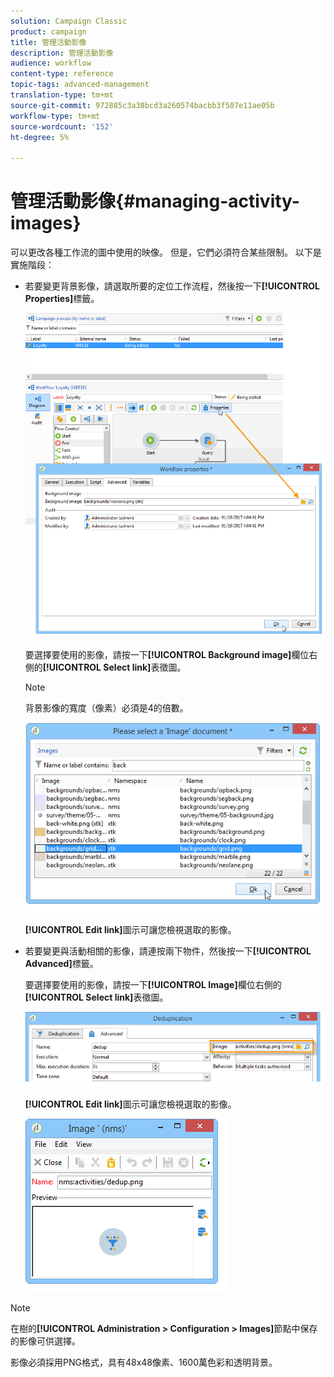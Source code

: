 ```yaml
---
solution: Campaign Classic
product: campaign
title: 管理活動影像
description: 管理活動影像
audience: workflow
content-type: reference
topic-tags: advanced-management
translation-type: tm+mt
source-git-commit: 972885c3a38bcd3a260574bacbb3f507e11ae05b
workflow-type: tm+mt
source-wordcount: '152'
ht-degree: 5%

---
```



# 管理活動影像{#managing-activity-images}

可以更改各種工作流的圖中使用的映像。 但是，它們必須符合某些限制。 以下是實施階段：

* 若要變更背景影像，請選取所要的定位工作流程，然後按一下&#x200B;**[!UICONTROL Properties]**&#x200B;標籤。

   ![](assets/s_user_segmentation_properties_tab.png)

   要選擇要使用的影像，請按一下&#x200B;**[!UICONTROL Background image]**&#x200B;欄位右側的&#x200B;**[!UICONTROL Select link]**&#x200B;表徵圖。

   >[!NOTE]
   >
   >背景影像的寬度（像素）必須是4的倍數。

   ![](assets/s_user_segmentation_background_select.png)

   **[!UICONTROL Edit link]**&#x200B;圖示可讓您檢視選取的影像。

* 若要變更與活動相關的影像，請連按兩下物件，然後按一下&#x200B;**[!UICONTROL Advanced]**&#x200B;標籤。

   要選擇要使用的影像，請按一下&#x200B;**[!UICONTROL Image]**&#x200B;欄位右側的&#x200B;**[!UICONTROL Select link]**&#x200B;表徵圖。

   ![](assets/s_user_segmentation_activity_image.png)

   **[!UICONTROL Edit link]**&#x200B;圖示可讓您檢視選取的影像。

   ![](assets/s_user_segmentation_activity_image_select.png)

>[!NOTE]
>
>在樹的&#x200B;**[!UICONTROL Administration > Configuration > Images]**&#x200B;節點中保存的影像可供選擇。
>  
>影像必須採用PNG格式，具有48x48像素、1600萬色彩和透明背景。

